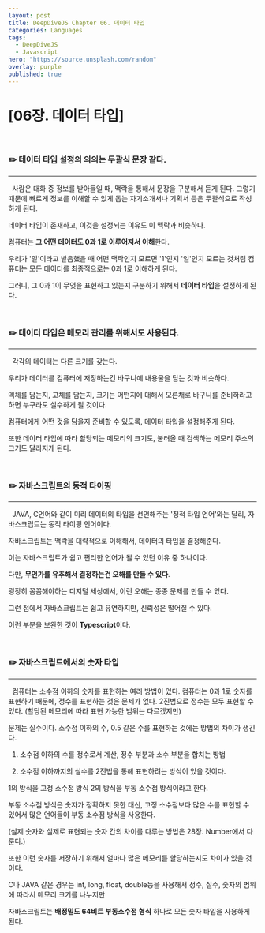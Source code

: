 ```yaml
---
layout: post
title: DeepDiveJS Chapter 06. 데이터 타입
categories: Languages
tags:
  - DeepDiveJS
  - Javascript
hero: "https://source.unsplash.com/random"
overlay: purple
published: true
---
```


# [06장. 데이터 타입]

</br>

### ✏️ 데이터 타입 설정의 의의는 두괄식 문장 같다.

---

&nbsp; 사람은 대화 중 정보를 받아들일 때, 맥락을 통해서 문장을 구분해서 듣게 된다. 그렇기 때문에 빠르게 정보를 이해할 수 있게 돕는 자기소개서나 기획서 등은 두괄식으로 작성하게 된다.

데이터 타입이 존재하고, 이것을 설정되는 이유도 이 맥락과 비슷하다.

컴퓨터는 **그 어떤 데이터도 0과 1로 이루어져서 이해**한다.

우리가 '일'이라고 발음했을 때 어떤 맥락인지 모르면 '1'인지 '일'인지 모르는 것처럼 컴퓨터는 모든 데이터를 최종적으로는 0과 1로 이해하게 된다.

그러니, 그 0과 1이 무엇을 표현하고 있는지 구분하기 위해서 **데이터 타입**을 설정하게 된다.

</br>

### ✏️ 데이터 타입은 메모리 관리를 위해서도 사용된다.

---

&nbsp; 각각의 데이터는 다른 크기를 갖는다.

우리가 데이터를 컴퓨터에 저장하는건 바구니에 내용물을 담는 것과 비슷하다.

액체를 담는지, 고체를 담는지, 크기는 어떤지에 대해서 모른채로 바구니를 준비하라고 하면 누구라도 실수하게 될 것이다.

컴퓨터에게 어떤 것을 담을지 준비할 수 있도록, 데이터 타입을 설정해주게 된다.

또한 데이터 타입에 따라 할당되는 메모리의 크기도, 불러올 때 검색하는 메모리 주소의 크기도 달라지게 된다.

</br>

### ✏️ 자바스크립트의 동적 타이핑

---

&nbsp; JAVA, C언어와 같이 미리 데이터의 타입을 선언해주는 '정적 타입 언어'와는 달리, 자바스크립트는 동적 타이핑 언어이다.

자바스크립트는 맥락을 대략적으로 이해해서, 데이터의 타입을 결정해준다.

이는 자바스크립트가 쉽고 편리한 언어가 될 수 있던 이유 중 하나이다.

다만, **무언가를 유추해서 결정하는건 오해를 만들 수 있다**.

굉장히 꼼꼼해야하는 디지털 세상에서, 이런 오해는 종종 문제를 만들 수 있다.

그런 점에서 자바스크립트는 쉽고 유연하지만, 신뢰성은 떨어질 수 있다.

이런 부분을 보완한 것이 **Typescript**이다.

</br>

### ✏️ 자바스크립트에서의 숫자 타입

---

&nbsp; 컴퓨터는 소수점 이하의 숫자를 표현하는 여러 방법이 있다. 컴퓨터는 0과 1로 숫자를 표현하기 때문에, 정수를 표현하는 것은 문제가 없다. 2진법으로 정수는 모두 표현할 수 있다. (할당된 메모리에 따라 표현 가능한 범위는 다르겠지만)

문제는 실수이다. 소수점 이하의 수, 0.5 같은 수를 표현하는 것에는 방법의 차이가 생긴다.

1. 소수점 이하의 수를 정수로서 계산, 정수 부분과 소수 부분을 합치는 방법

2. 소수점 이하까지의 실수를 2진법을 통해 표현하려는 방식이 있을 것이다.

1의 방식을 고정 소수점 방식 2의 방식을 부동 소수점 방식이라고 한다.

부동 소수점 방식은 숫자가 정확하지 못한 대신, 고정 소수점보다 많은 수를 표현할 수 있어서 많은 언어들이 부동 소수점 방식을 사용한다.

(실제 숫자와 실제로 표현되는 숫자 간의 차이를 다루는 방법은 28장. Number에서 다룬다.)

또한 이런 숫자를 저장하기 위해서 얼마나 많은 메모리를 할당하는지도 차이가 있을 것이다.

C나 JAVA 같은 경우는 int, long, float, double등을 사용해서 정수, 실수, 숫자의 범위에 따라서 메모리 크기를 나누지만

자바스크립트는 **배정밀도 64비트 부동소수점 형식** 하나로 모든 숫자 타입을 사용하게 된다.
